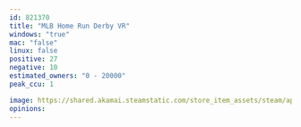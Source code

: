 ```yaml
---
id: 821370
title: "MLB Home Run Derby VR"
windows: "true"
mac: "false"
linux: false
positive: 27
negative: 10
estimated_owners: "0 - 20000"
peak_ccu: 1

image: https://shared.akamai.steamstatic.com/store_item_assets/steam/apps/821370/header.jpg?t=1711642545
opinions:
---
```

